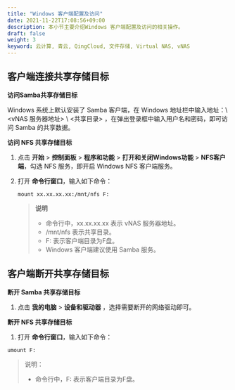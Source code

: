 ```yaml
---
title: "Windows 客户端配置及访问"
date: 2021-11-22T17:08:56+09:00
description: 本小节主要介绍Windows 客户端配置及访问的相关操作。
draft: false
weight: 3
keyword: 云计算, 青云, QingCloud, 文件存储, Virtual NAS, vNAS
---
```


## 客户端连接共享存储目标

**访问Samba共享存储目标**

Windows 系统上默认安装了 Samba 客户端，在 Windows 地址栏中输入地址：\ <vNAS 服务器地址> \ <共享目录> ，在弹出登录框中输入用户名和密码，即可访问 Samba 的共享数据。

**访问 NFS 共享存储目标**

1. 点击 **开始** > **控制面板** > **程序和功能** > **打开和关闭Windows功能** > **NFS客户端**，勾选 NFS 服务，即开启 Windows NFS 客户端服务。

2. 打开 **命令行窗口**，输入如下命令：

   ```
   mount xx.xx.xx.xx:/mnt/nfs F:
   ```

   > **说明**
   >
   > + 命令行中，xx.xx.xx.xx 表示 vNAS 服务器地址。
   > + /mnt/nfs 表示共享目录。
   > + F: 表示客户端目录为F盘。
   > + Windows 客户端建议使用 Samba 服务。

## 客户端断开共享存储目标

**断开 Samba 共享存储目标**

1. 点击 **我的电脑** > **设备和驱动器** ，选择需要断开的网络驱动即可。

**断开 NFS 共享存储目标**

1. 打开 **命令行窗口**，输入如下命令：

```
umount F:
```

> 说明：
>
> + 命令行中，F: 表示客户端目录为F盘。